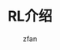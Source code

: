 ---
title: RL介绍 
author: zfan
createTime: 2025/04/11 22:07:39
permalink: /system/rl/intro/
tags:
  - system
  - rl 
---
